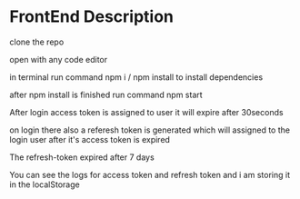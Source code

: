 # FrontEnd Description

clone the repo 

open with any code editor 

in terminal run command npm i / npm install to install dependencies

after npm install is finished run command npm start 


After login access token is assigned to user it will expire after 30seconds 

on login there also a referesh token is generated which will assigned to the login user after it's access token is expired

The refresh-token expired after 7 days

You can see the logs for access token and refresh token and i am storing it in the localStorage
